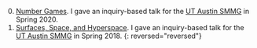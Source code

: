 0. [Number Games](/assets/slides/Number_Games.pdf). I gave an inquiry-based talk for the [UT Austin SMMG](https://web.ma.utexas.edu/users/smmg/index.html) in Spring 2020.
0. [Surfaces, Space, and Hyperspace](/assets/slides/SMMG_Talk.pdf). I gave an inquiry-based talk for the [UT Austin SMMG](https://web.ma.utexas.edu/users/smmg/index.html) in Spring 2018.
{: reversed="reversed"}